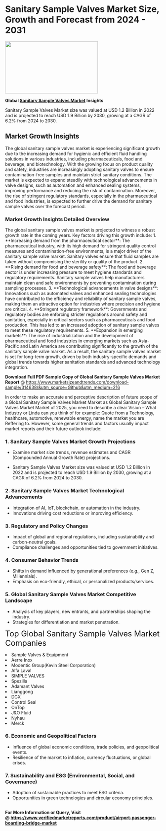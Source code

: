 <H1>Sanitary Sample Valves Market Size, Growth and Forecast from 2024 - 2031</H1><img class="aligncenter size-medium wp-image-584254" src="https://thirdeyenews.in/wp-content/uploads/2024/09/Global-Market-Research-300x168.jpeg" alt="" width="300" height="168" /><p><strong>Global&nbsp;<a href="https://www.marketsizeandtrends.com/download-sample/314638/&amp;utm_source=Github&utm_medium=216">Sanitary Sample Valves Market</a> Insights</strong></p><p>Sanitary Sample Valves Market size was valued at USD 1.2 Billion in 2022 and is projected to reach USD 1.9 Billion by 2030, growing at a CAGR of 6.2% from 2024 to 2030.</p><p><h2>Market Growth Insights</h2> The global sanitary sample valves market is experiencing significant growth due to the increasing demand for hygienic and efficient fluid handling solutions in various industries, including pharmaceuticals, food and beverage, and biotechnology. With the growing focus on product quality and safety, industries are increasingly adopting sanitary valves to ensure contamination-free samples and maintain strict sanitary conditions. The market is expected to expand steadily with technological advancements in valve designs, such as automation and enhanced sealing systems, improving performance and reducing the risk of contamination. Moreover, the rise of stringent regulatory standards, especially in the pharmaceutical and food industries, is expected to further drive the demand for sanitary sample valves over the forecast period. <h3>Market Growth Insights Detailed Overview</h3> The global sanitary sample valves market is projected to witness a robust growth rate in the coming years. Key factors driving this growth include: 1. **Increasing demand from the pharmaceutical sector**: The pharmaceutical industry, with its high demand for stringent quality control measures and contamination-free environments, is a major driver of the sanitary sample valve market. Sanitary valves ensure that fluid samples are taken without compromising the sterility or quality of the product. 2. **Rising demand for food and beverage safety**: The food and beverage sector is under increasing pressure to meet hygiene standards and regulatory requirements. Sanitary sample valves help manufacturers maintain clean and safe environments by preventing contamination during sampling processes. 3. **Technological advancements in valve designs**: Innovations such as automated valves and enhanced sealing technologies have contributed to the efficiency and reliability of sanitary sample valves, making them an attractive option for industries where precision and hygiene are critical. 4. **Stringent regulatory framework**: Governments and regulatory bodies are enforcing stricter regulations around safety and sanitation, especially in critical sectors such as pharmaceuticals and food production. This has led to an increased adoption of sanitary sample valves to meet these regulatory requirements. 5. **Expansion in emerging markets**: The rise of industrialization and the development of pharmaceutical and food industries in emerging markets such as Asia-Pacific and Latin America are contributing significantly to the growth of the sanitary sample valve market. As a result, the sanitary sample valves market is set for long-term growth, driven by both industry-specific demands and global trends towards higher sanitation standards and advanced technology integration. </p><p><span class=""><strong>Download Full PDF Sample Copy of Global Sanitary Sample Valves Market Report</strong> @ <a href="https://www.marketsizeandtrends.com/download-sample/314638/&amp;utm_source=Github&utm_medium=216" target="_blank">https://www.marketsizeandtrends.com/download-sample/314638/&amp;utm_source=Github&utm_medium=216</a></span></p><p>In order to make an accurate and perceptive description of future scope of a Global&nbsp;Sanitary Sample Valves Market Market as Global&nbsp;Sanitary Sample Valves Market Market of 2025, you need to describe a clear Vision &ndash; What Industry or Linda can you think of for example: Quote from a Technology, healthcare, automotive, renewable energy, name the market you are Reffering to. However, some general trends and factors usually impact market reports and their future outlook include:</p><h3>1.&nbsp;<strong>Sanitary Sample Valves Market Growth Projections</strong></h3><ul><li>Examine market size trends, revenue estimates and CAGR (Compounded Annual Growth Rate) projections.</li><li><p>Sanitary Sample Valves Market size was valued at USD 1.2 Billion in 2022 and is projected to reach USD 1.9 Billion by 2030, growing at a CAGR of 6.2% from 2024 to 2030.</p></li></ul><h3>2.&nbsp;<strong>Sanitary Sample Valves Market Technological Advancements</strong></h3><ul><li>Integration of AI, IoT, blockchain, or automation in the industry.</li><li>Innovations driving cost reductions or improving efficiency.</li></ul><h3>3.&nbsp;<strong>Regulatory and Policy Changes</strong></h3><ul><li>Impact of global and regional regulations, including sustainability and carbon-neutral goals.</li><li>Compliance challenges and opportunities tied to government initiatives.</li></ul><h3>4.&nbsp;<strong>Consumer Behavior Trends</strong></h3><ul><li>Shifts in demand influenced by generational preferences (e.g., Gen Z, Millennials).</li><li>Emphasis on eco-friendly, ethical, or personalized products/services.</li></ul><h3>5.&nbsp;<strong>Global Sanitary Sample Valves Market Competitive Landscape</strong></h3><ul><li>Analysis of key players, new entrants, and partnerships shaping the industry.</li><li>Strategies for differentiation and market penetration.</li></ul><p data-pm-slice="1 1 []"><span style="color: inherit; font-family: inherit; font-size: 25px;">Top Global Sanitary Sample Valves Market Companies</span></p><div class="" data-test-id=""><p><li>Sample Valves & Equipment</li><li> Aerre Inox</li><li> Modentic Group(Kevin Steel Corporation)</li><li> Alfa Laval</li><li> SIMPLE VALVES</li><li> Spezilla</li><li> Adamant Valves</li><li> Lianggong</li><li> DGX</li><li> Control Seal</li><li> OnTop</li><li> J&O Fluid</li><li> Nyhau</li><li> Merck</li></p></div><h3>6.&nbsp;<strong>Economic and Geopolitical Factors</strong></h3><ul><li>Influence of global economic conditions, trade policies, and geopolitical events.</li><li>Resilience of the market to inflation, currency fluctuations, or global crises.</li></ul><h3>7.&nbsp;<strong>Sustainability and ESG (Environmental, Social, and Governance)</strong></h3><ul><li>Adoption of sustainable practices to meet ESG criteria.</li><li>Opportunities in green technologies and circular economy principles.</li></ul><h2><strong style="font-size: 14px;">For More Information or Query, Visit @&nbsp;</strong><a style="background-color: #ffffff; font-size: 14px;" href="https://www.marketsizeandtrends.com/report/sanitary-sample-valves-market/" target="_blank">https://www.verifiedmarketreports.com/product/airport-passenger-boarding-bridge-market</a></h2>
